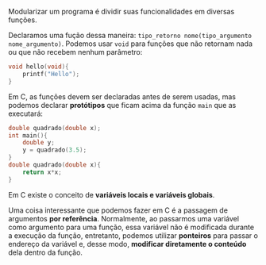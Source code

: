 Modularizar um programa é dividir suas funcionalidades em diversas funções. 

Declaramos uma fução dessa maneira: `tipo_retorno nome(tipo_argumento nome_argumento)`.
Podemos usar `void` para funções que não retornam nada ou que não recebem nenhum parâmetro:
```c
void hello(void){
	printf("Hello");
}
```

Em C, as funções devem ser declaradas antes de serem usadas, mas podemos declarar **protótipos** que ficam acima da função `main` que as executará:
```c
double quadrado(double x);
int main(){
	double y;
	y = quadrado(3.5);
}
double quadrado(double x){
	return x*x;
}
```

Em C existe o conceito de **variáveis locais e variáveis globais**.

Uma coisa interessante que podemos fazer em C é a passagem de argumentos **por referência**. Normalmente, ao passarmos uma variável como argumento para uma função, essa variável não é modificada durante a execução da função, entretanto, podemos utilizar **ponteiros** para passar o endereço da variável e, desse modo, **modificar diretamente o conteúdo** dela dentro da função.
